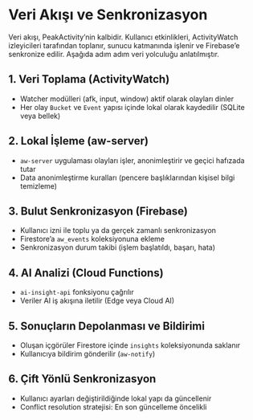 # Veri Akışı ve Senkronizasyon

Veri akışı, PeakActivity’nin kalbidir. Kullanıcı etkinlikleri, ActivityWatch izleyicileri tarafından toplanır, sunucu katmanında işlenir ve Firebase’e senkronize edilir. Aşağıda adım adım veri yolculuğu anlatılmıştır.

## 1. Veri Toplama (ActivityWatch)
- Watcher modülleri (afk, input, window) aktif olarak olayları dinler
- Her olay `Bucket` ve `Event` yapısı içinde lokal olarak kaydedilir (SQLite veya bellek)

## 2. Lokal İşleme (aw-server)
- `aw-server` uygulaması olayları işler, anonimleştirir ve geçici hafızada tutar
- Data anonimleştirme kuralları (pencere başlıklarından kişisel bilgi temizleme)

## 3. Bulut Senkronizasyon (Firebase)
- Kullanıcı izni ile toplu ya da gerçek zamanlı senkronizasyon
- Firestore’a `aw_events` koleksiyonuna ekleme
- Senkronizasyon durum takibi (işlem başlatıldı, başarı, hata)

## 4. AI Analizi (Cloud Functions)
- `ai-insight-api` fonksiyonu çağrılır
- Veriler AI iş akışına iletilir (Edge veya Cloud AI)

## 5. Sonuçların Depolanması ve Bildirimi
- Oluşan içgörüler Firestore içinde `insights` koleksiyonunda saklanır
- Kullanıcıya bildirim gönderilir (`aw-notify`)

## 6. Çift Yönlü Senkronizasyon
- Kullanıcı ayarları değiştirildiğinde lokal yapı da güncellenir
- Conflict resolution stratejisi: En son güncelleme öncelikli
